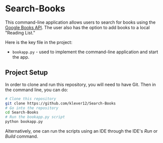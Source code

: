 # Search-Books

This command-line application allows users to search for books using the [Google Books API](https://developers.google.com/books). The user also has the option to add books to a local "Reading List."

Here is the key file in the project: 

- `bookapp.py` - used to implement the command-line application and start the app.

## Project Setup 

In order to clone and run this repository, you will need to have Git. Then in the command line, you can do:  


```bash
# Clone this repository
git clone https://github.com/klever12/Search-Books
# Go into the repository
cd Search-Books
# Run the bookapp.py script
python bookapp.py
```

Alternatively, one can run the scripts using an IDE through the IDE's *Run* or *Build* command. 
